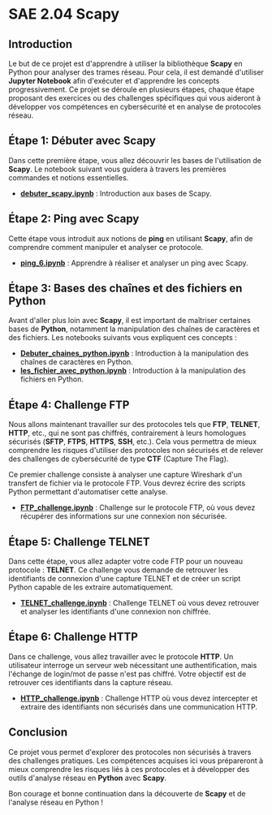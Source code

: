 # SAE 2.04 Scapy

## Introduction

Le but de ce projet est d'apprendre à utiliser la bibliothèque **Scapy** en Python pour analyser des trames réseau. 
Pour cela, il est demandé d'utiliser **Jupyter Notebook** afin d'exécuter et d'apprendre les concepts progressivement. 
Ce projet se déroule en plusieurs étapes, chaque étape proposant des exercices ou des challenges spécifiques qui vous aideront à développer vos compétences en cybersécurité et en analyse de protocoles réseau.

## Étape 1: Débuter avec Scapy

Dans cette première étape, vous allez découvrir les bases de l'utilisation de **Scapy**.
Le notebook suivant vous guidera à travers les premières commandes et notions essentielles.

- **[debuter_scapy.ipynb](debuter_scapy.ipynb)** : Introduction aux bases de Scapy.

## Étape 2: Ping avec Scapy

Cette étape vous introduit aux notions de **ping** en utilisant **Scapy**, afin de comprendre comment manipuler et analyser ce protocole.

- **[ping_6.ipynb](ping_6.ipynb)** : Apprendre à réaliser et analyser un ping avec Scapy.

## Étape 3: Bases des chaînes et des fichiers en Python

Avant d'aller plus loin avec **Scapy**, il est important de maîtriser certaines bases de **Python**, notamment la manipulation des chaînes de caractères et des fichiers. Les notebooks suivants vous expliquent ces concepts :

- **[Debuter_chaines_python.ipynb](Debuter_chaines_python.ipynb)** : Introduction à la manipulation des chaînes de caractères en Python.
- **[les_fichier_avec_python.ipynb](les_fichier_avec_python.ipynb)** : Introduction à la manipulation des fichiers en Python.

## Étape 4: Challenge FTP

Nous allons maintenant travailler sur des protocoles tels que **FTP**, **TELNET**, **HTTP**, etc., qui ne sont pas chiffrés, contrairement à leurs homologues sécurisés (**SFTP**, **FTPS**, **HTTPS**, **SSH**, etc.). Cela vous permettra de mieux comprendre les risques d'utiliser des protocoles non sécurisés et de relever des challenges de cybersécurité de type **CTF** (Capture The Flag).

Ce premier challenge consiste à analyser une capture Wireshark d'un transfert de fichier via le protocole FTP. Vous devrez écrire des scripts Python permettant d'automatiser cette analyse.

- **[FTP_challenge.ipynb](FTP_challenge.ipynb)** : Challenge sur le protocole FTP, où vous devez récupérer des informations sur une connexion non sécurisée.

## Étape 5: Challenge TELNET

Dans cette étape, vous allez adapter votre code FTP pour un nouveau protocole : **TELNET**. Ce challenge vous demande de retrouver les identifiants de connexion d'une capture TELNET et de créer un script Python capable de les extraire automatiquement.

- **[TELNET_challenge.ipynb](TELNET_challenge.ipynb)** : Challenge TELNET où vous devez retrouver et analyser les identifiants d'une connexion non chiffrée.

## Étape 6: Challenge HTTP

Dans ce challenge, vous allez travailler avec le protocole **HTTP**. Un utilisateur interroge un serveur web nécessitant une authentification, mais l'échange de login/mot de passe n'est pas chiffré. Votre objectif est de retrouver ces identifiants dans la capture réseau.

- **[HTTP_challenge.ipynb](HTTP_challenge.ipynb)** : Challenge HTTP où vous devez intercepter et extraire des identifiants non sécurisés dans une communication HTTP.

## Conclusion

Ce projet vous permet d'explorer des protocoles non sécurisés à travers des challenges pratiques. Les compétences acquises ici vous prépareront à mieux comprendre les risques liés à ces protocoles et à développer des outils d'analyse réseau en **Python** avec **Scapy**.

Bon courage et bonne continuation dans la découverte de **Scapy** et de l'analyse réseau en Python !
